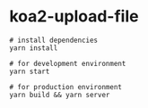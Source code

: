 # koa2-upload-file

```
# install dependencies
yarn install

# for development environment
yarn start

# for production environment
yarn build && yarn server
```